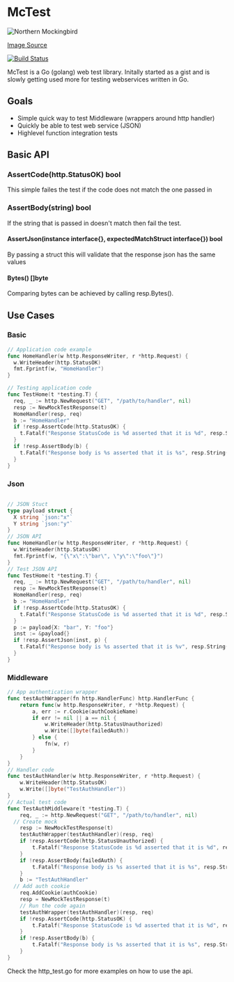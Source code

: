 # McTest

![Northern Mockingbird](http://www.biokids.umich.edu/collections/contributors/grzimek_birds/Mimidae/Mimus_polyglottos/medium.jpg)

[Image Source](http://www.biokids.umich.edu/critters/Mimus_polyglottos/pictures/resources/contributors/grzimek_birds/Mimidae/Mimus_polyglottos/)


[![Build Status](https://travis-ci.org/lateefj/mctest.svg?branch=master)](https://travis-ci.org/lateefj/mctest)

McTest is a Go (golang) web test library. Initally started as a gist and is slowly getting used more for testing webservices written in Go.


## Goals

 * Simple quick way to test Middleware (wrappers around http handler)
 * Quickly be able to test web service (JSON)
 * Highlevel function integration tests 

## Basic API

### AssertCode(http.StatusOK) bool

This simple failes the test if the code does not match the one passed in

### AssertBody(string)  bool

If the string that is passed in doesn't match then fail the test.

#### AssertJson(instance interface{}, expectedMatchStruct interface{}) bool

By passing a struct this will validate that the response json has the same values

#### Bytes() []byte

Comparing bytes can be achieved by calling resp.Bytes().


## Use Cases

### Basic

```go
// Application code example
func HomeHandler(w http.ResponseWriter, r *http.Request) {
  w.WriteHeader(http.StatusOK)
  fmt.Fprintf(w, "HomeHandler")
}

// Testing application code
func TestHome(t *testing.T) {
  req, _ := http.NewRequest("GET", "/path/to/handler", nil)
  resp := NewMockTestResponse(t)
  HomeHandler(resp, req)
  b := "HomeHandler"
  if !resp.AssertCode(http.StatusOK) {
    t.Fatalf("Response StatusCode is %d asserted that it is %d", resp.StatusCode, http.StatusOK)
  }
  if !resp.AssertBody(b) {
    t.Fatalf("Response body is %s asserted that it is %s", resp.String(), b)
  }
}
```

### Json

```go

// JSON Stuct
type payload struct {
  X string `json:"x"`
  Y string `json:"y"`
}
// JSON API
func HomeHandler(w http.ResponseWriter, r *http.Request) {
  w.WriteHeader(http.StatusOK)
  fmt.Fprintf(w, "{\"x\":\"bar\", \"y\":\"foo\"}")
}
// Test JSON API
func TestHome(t *testing.T) {
  req, _ := http.NewRequest("GET", "/path/to/handler", nil)
  resp := NewMockTestResponse(t)
  HomeHandler(resp, req)
  b := "HomeHandler"
  if !resp.AssertCode(http.StatusOK) {
    t.Fatalf("Response StatusCode is %d asserted that it is %d", resp.StatusCode, http.StatusOK)
  }
  p := payload{X: "bar", Y: "foo"}
  inst := &payload{}
  if !resp.AssertJson(inst, p) {
    t.Fatalf("Response body is %s asserted that it is %v", resp.String(), p)
  }
}
```

### Middleware

```go
// App authentication wrapper
func testAuthWrapper(fn http.HandlerFunc) http.HandlerFunc {
	return func(w http.ResponseWriter, r *http.Request) {
		a, err := r.Cookie(authCookieName)
		if err != nil || a == nil {
			w.WriteHeader(http.StatusUnauthorized)
			w.Write([]byte(failedAuth))
		} else {
			fn(w, r)
		}
	}
}
// Handler code
func testAuthHandler(w http.ResponseWriter, r *http.Request) {
	w.WriteHeader(http.StatusOK)
	w.Write([]byte("TestAuthHandler"))
}
// Actual test code
func TestAuthMiddleware(t *testing.T) {
	req, _ := http.NewRequest("GET", "/path/to/handler", nil)
  // Create mock
	resp := NewMockTestResponse(t)
	testAuthWrapper(testAuthHandler)(resp, req)
	if !resp.AssertCode(http.StatusUnauthorized) {
		t.Fatalf("Response StatusCode is %d asserted that it is %d", resp.StatusCode, http.StatusUnauthorized)
	}
	if !resp.AssertBody(failedAuth) {
		t.Fatalf("Response body is %s asserted that it is %s", resp.String(), failedAuth)
	}
	b := "TestAuthHandler"
  // Add auth cookie
	req.AddCookie(authCookie)
	resp = NewMockTestResponse(t)
	// Run the code again
	testAuthWrapper(testAuthHandler)(resp, req)
	if !resp.AssertCode(http.StatusOK) {
		t.Fatalf("Response StatusCode is %d asserted that it is %d", resp.StatusCode, http.StatusOK)
	}
	if !resp.AssertBody(b) {
		t.Fatalf("Response body is %s asserted that it is %s", resp.String(), b)
	}
}
```

Check the http_test.go for more examples on how to use the api.

